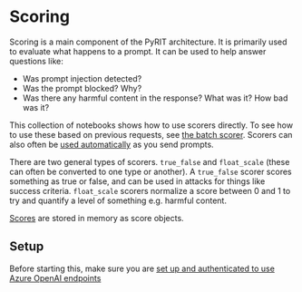 # Scoring

Scoring is a main component of the PyRIT architecture. It is primarily used to evaluate what happens to a prompt. It can be used to help answer questions like:

- Was prompt injection detected?
- Was the prompt blocked? Why?
- Was there any harmful content in the response? What was it? How bad was it?

This collection of notebooks shows how to use scorers directly. To see how to use these based on previous requests, see [the batch scorer](../scoring/7_batch_scorer.ipynb). Scorers can also often be [used automatically](../executor/attack/1_prompt_sending_attack.ipynb) as you send prompts.

There are two general types of scorers. `true_false` and `float_scale` (these can often be converted to one type or another). A `true_false` scorer scores something as true or false, and can be used in attacks for things like success criteria. `float_scale` scorers normalize a score between 0 and 1 to try and quantify a level of something e.g. harmful content.

[Scores](../../../pyrit/models/score.py) are stored in memory as score objects.

## Setup

Before starting this, make sure you are [set up and authenticated to use Azure OpenAI endpoints](../../setup/populating_secrets.md)
